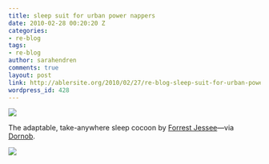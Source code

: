 ```yaml
---
title: sleep suit for urban power nappers
date: 2010-02-28 00:20:20 Z
categories:
- re-blog
tags:
- re-blog
author: sarahendren
comments: true
layout: post
link: http://ablersite.org/2010/02/27/re-blog-sleep-suit-for-urban-power-nappers/
wordpress_id: 428
---
```


[![](http://ablersite.files.wordpress.com/2010/02/sleep-suit-clothing-bag.jpg)](http://ablersite.files.wordpress.com/2010/02/sleep-suit-clothing-bag.jpg)

The adaptable, take-anywhere sleep cocoon by [Forrest Jessee](http://www.forrestjessee.com/?p=1)—via [Dornob](http://dornob.com/).

[![](http://ablersite.files.wordpress.com/2010/02/sleep-suit-in-action.jpg)](http://ablersite.files.wordpress.com/2010/02/sleep-suit-in-action.jpg)
